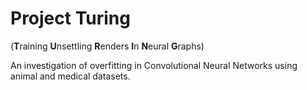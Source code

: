 # Project Turing
(**T**raining **U**nsettling **R**enders **I**n **N**eural **G**raphs)

An investigation of overfitting in Convolutional Neural Networks using animal and medical datasets.
